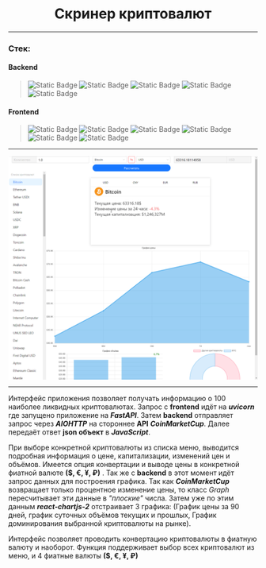 <h1 align="center">Cкринер криптовалют</h1>

***

### Стек:
#### Backend

>![Static Badge](https://img.shields.io/badge/build-v3.11-brightgreen?style=flat-square&logo=python&label=python&labelColor=yellow&color=aqua)
>![Static Badge](https://img.shields.io/badge/build-v0.110.1-brightgreen?style=flat-square&logo=FastAPI&logoColor=black&label=FastAPI&labelColor=teal&color=aqua)
>![Static Badge](https://img.shields.io/badge/build-v2.6.4-brightgreen?style=flat-square&logo=Pydantic&logoColor=white&label=Pydantic&labelColor=deeppink&color=aqua)
>![Static Badge](https://img.shields.io/badge/build-v3.9-brightgreen?style=flat-square&logo=AIOHTTP&logoColor=fuchsia&label=AIOHTTP&labelColor=deepskyblue&color=aqua)
>![Static Badge](https://img.shields.io/badge/build-API_v2-brightgreen?style=flat-square&logo=CoinMarketCap&logoColor=black&label=CoinMarketCap&labelColor=azure&color=aqua)

#### Frontend

>![Static Badge](https://img.shields.io/badge/build-v5.2-brightgreen?style=flat-square&logo=Vite&label=Vite&labelColor=palegreen&color=aqua)
>![Static Badge](https://img.shields.io/badge/build-v18.2-brightgreen?style=flat-square&logo=react&label=React&labelColor=palevioletred&color=aqua)
>![Static Badge](https://img.shields.io/badge/build-v5.16-brightgreen?style=flat-square&logo=antdesign&logoColor=orange&label=AntDesign&labelColor=slateblue&color=aqua)
>![Static Badge](https://img.shields.io/badge/build-v1.6-brightgreen?style=flat-square&logo=Axios&logoColor=darkorchid&label=Axios&labelColor=powderblue&color=aqua)
>![Static Badge](https://img.shields.io/badge/build-v5.2-brightgreen?style=flat-square&logo=chartdotjs&logoColor=white&label=react-chartjs-2&labelColor=black&color=aqua)
>![Static Badge](https://img.shields.io/badge/build-v3.4-brightgreen?style=flat-square&logo=tailwindcss&label=tailwind&color=aqua)


***

<img align="center" src="browser_GEAtKDNGAz.gif" alt="Демонстрация работы приложения">

***

Интерфейс приложения позволяет получать информацию о 100 наиболее ликвидных криптовалютах. Запрос с **frontend** идёт на 
___uvicorn___ где запущено приложение на ___FastAPI___. Затем **backend** отправляет запрос через ___AIOHTTP___ на
стороннее **API** ___CoinMarketCup___. Далее передаёт ответ **json объект** в ___JavaScript___.

При выборе конкретной криптовалюты из списка меню, выводится подробная информация о цене, капитализации, изменений цен
и объёмов. Имеется опция конвертации и выводе цены в конкретной фиатной валюте **($, €, ¥, ₽)** . Так же с **backend** 
в этот момент идёт запрос данных для построения графика. Так как ___CoinMarketCup___ возвращает только процентное 
изменение цены, то класс _Graph_ пересчитывает эти данные в _"плоские"_ числа. Затем уже по этим данным 
___react-chartjs-2___ отстраивает 3 графика: (График цены за 90 дней, график суточных объёмов текущих и прошлых,
График доминирования выбранной криптовалюты на рынке).

Интерфейс позволяет проводить конвертацию криптовалюты в фиатную валюту и наоборот. Функция поддерживает выбор всех 
криптовалют из меню, и 4 фиатные валюты **($, €, ¥, ₽)**


